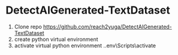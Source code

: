 # DetectAIGenerated-TextDataset

1. Clone repo https://github.com/reach2yuga/DetectAIGenerated-TextDataset
2. create python virtual environment
3. activate virtual python environment .\.env\Scripts\activate
